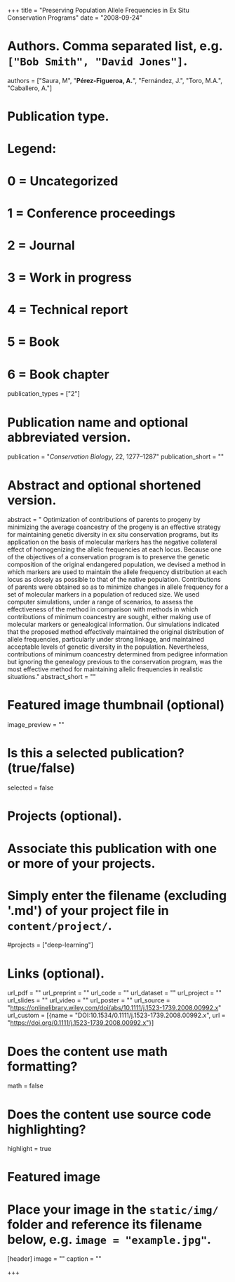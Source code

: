 +++
title = "Preserving Population Allele Frequencies in Ex Situ Conservation Programs"
date = "2008-09-24"

# Authors. Comma separated list, e.g. `["Bob Smith", "David Jones"]`.
authors = ["Saura, M", "**Pérez-Figueroa, A.**", "Fernández, J.", "Toro, M.A.", "Caballero, A."]

# Publication type.
# Legend:
# 0 = Uncategorized
# 1 = Conference proceedings
# 2 = Journal
# 3 = Work in progress
# 4 = Technical report
# 5 = Book
# 6 = Book chapter
publication_types = ["2"]

# Publication name and optional abbreviated version.
publication = "*Conservation Biology*,  22, 1277–1287"
publication_short = ""

# Abstract and optional shortened version.
abstract = " Optimization of contributions of parents to progeny by minimizing the average coancestry of the progeny is an effective strategy for maintaining genetic diversity in ex situ conservation programs, but its application on the basis of molecular markers has the negative collateral effect of homogenizing the allelic frequencies at each locus. Because one of the objectives of a conservation program is to preserve the genetic composition of the original endangered population, we devised a method in which markers are used to maintain the allele frequency distribution at each locus as closely as possible to that of the native population. Contributions of parents were obtained so as to minimize changes in allele frequency for a set of molecular markers in a population of reduced size. We used computer simulations, under a range of scenarios, to assess the effectiveness of the method in comparison with methods in which contributions of minimum coancestry are sought, either making use of molecular markers or genealogical information. Our simulations indicated that the proposed method effectively maintained the original distribution of allele frequencies, particularly under strong linkage, and maintained acceptable levels of genetic diversity in the population. Nevertheless, contributions of minimum coancestry determined from pedigree information but ignoring the genealogy previous to the conservation program, was the most effective method for maintaining allelic frequencies in realistic situations."
abstract_short = ""

# Featured image thumbnail (optional)
image_preview = ""

# Is this a selected publication? (true/false)
selected = false

# Projects (optional).
#   Associate this publication with one or more of your projects.
#   Simply enter the filename (excluding '.md') of your project file in `content/project/`.
#projects = ["deep-learning"]

# Links (optional).
url_pdf = ""
url_preprint = ""
url_code = ""
url_dataset = ""
url_project = ""
url_slides = ""
url_video = ""
url_poster = ""
url_source = "https://onlinelibrary.wiley.com/doi/abs/10.1111/j.1523-1739.2008.00992.x"
url_custom = [{name = "DOI:10.1534/0.1111/j.1523-1739.2008.00992.x", url = "https://doi.org/0.1111/j.1523-1739.2008.00992.x"}]

# Does the content use math formatting?
math = false

# Does the content use source code highlighting?
highlight = true

# Featured image
# Place your image in the `static/img/` folder and reference its filename below, e.g. `image = "example.jpg"`.
[header]
image = ""
caption = ""

+++


